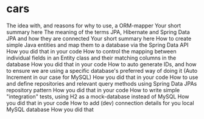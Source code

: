 # cars
The idea with, and reasons for why to use, a ORM-mapper
   Your short summary here
The meaning of the terms JPA, Hibernate and Spring Data JPA and how they are connected
   Your short summary here
How to create simple Java entities and map them to a database via the Spring Data API
   How you did that in your code
How to control the mapping between individual fields in an Entity class and their matching columns in the database
   How you did that in your code
How to auto generate IDs, and how to ensure we are using  a specific database's preferred way of doing it (Auto Increment in our case for  MySQL)
   How you did that in your code
How to use and define repositories and relevant query methods using Spring Data JPAs repository pattern
   How you did that in your code
How to write simple "integration" tests, using H2 as a mock-database instead of MySQL
   How you did that in your code
How to add (dev) connection details for you local MySQL database
   How you did that
